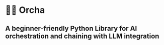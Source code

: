 # 🐋🎼 Orcha
A beginner-friendly Python Library for AI orchestration and chaining with LLM integration
---
